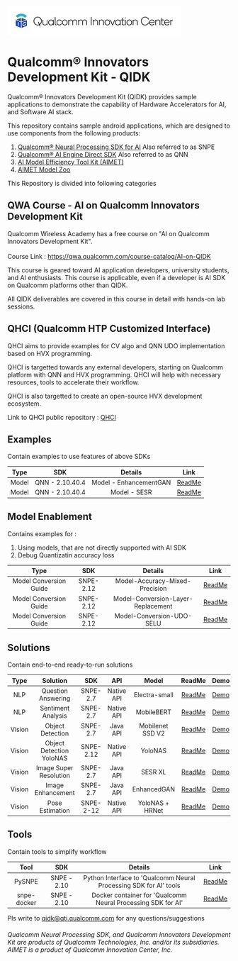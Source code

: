 ![Screenshot](./images/logo-quic-on@h68.png)

# Qualcomm® Innovators Development Kit - QIDK

Qualcomm® Innovators Development Kit (QIDK) provides sample applications to demonstrate the capability of Hardware Accelerators for AI, and Software AI stack.

This repository contains sample android applications, which are designed to use components from the following products:

1. [Qualcomm® Neural Processing SDK for AI](https://developer.qualcomm.com/software/qualcomm-neural-processing-sdk)
   Also referred to as SNPE
2. [Qualcomm® AI Engine Direct SDK](https://developer.qualcomm.com/software/qualcomm-ai-engine-direct-sdk)
   Also referred to as QNN
3. [AI Model Efficiency Tool Kit (AIMET)](https://github.com/quic/aimet)
4. [AIMET Model Zoo](https://github.com/quic/aimet-model-zoo)

This Repository is divided into following categories

## QWA Course - AI on Qualcomm Innovators Development Kit 

Qualcomm Wireless Academy has a free course on "AI on Qualcomm Innovators Development Kit".<br><br>
Course Link : https://qwa.qualcomm.com/course-catalog/AI-on-QIDK

This course is geared toward AI application developers, university students, and AI enthusiasts.
This course is applicable, even if a developer is AI SDK on Qualcomm platforms other than QIDK. 

All QIDK deliverables are covered in this course in detail with hands-on lab sessions. 

## QHCI (Qualcomm HTP Customized Interface)

QHCI aims to provide examples for CV algo and QNN UDO implementation based on HVX programming.

QHCI is targetted towards any external developers, starting on Qualcomm platform with QNN and HVX programming. 
QHCI will help with necessary resources, tools to accelerate their workflow. 

QHCI is also targetted to create an open-source HVX development ecosystem.

Link to QHCI public repository : [QHCI](./QHCI/)

## Examples

Contain examples to use features of above SDKs

|   Type    | SDK   |   Details   |   Link |
|  :---:    |    :---:   |    :---:  |   :---:  |
|  Model    | QNN - 2.10.40.4  |  Model - EnhancementGAN | [ReadMe](./Examples/QNN-Model-Example-EnhancementGAN/README.md) |
|  Model    | QNN - 2.10.40.4  |  Model - SESR | [ReadMe](./Examples/QNN-Model-Example-SESR/README.md) |

## Model Enablement

Contains examples for : 

1. Using models, that are not directly supported with AI SDK
2. Debug Quantizatin accuracy loss

|   Type    | SDK   |   Details   |   Link |
|  :---:    |    :---:   |    :---:  |   :---:  |
| Model Conversion Guide | SNPE-2.12 | Model-Accuracy-Mixed-Precision | [ReadMe](./Model-Enablement/Model-Accuracy-Mixed-Precision/README.md)|
| Model Conversion Guide | SNPE-2.12 | Model-Conversion-Layer-Replacement | [ReadMe](./Model-Enablement/Model-Conversion-Layer-Replacement/README.md)|
| Model Conversion Guide | SNPE-2.12 | Model-Conversion-UDO-SELU | [ReadMe](./Model-Enablement/Model-Conversion-UDO-SELU/README.md)|

## Solutions

Contain end-to-end ready-to-run solutions

|   Type     | Solution   |   SDK   |   API   | Model   |   ReadMe |  Demo   |
|  :---:     |    :---:   |    :---:  |    :---:  |    :---:  |   :---:  |  :---:  |
|  NLP       | Question Answering       |  SNPE-2.7 | Native API | Electra-small     |  [ReadMe](./Solutions/NLPSolution1-QuestionAnswering/README.md) |   [Demo](./Solutions/NLPSolution1-QuestionAnswering/README.md#qa-app-workflow)   |
|  NLP       | Sentiment Analysis       |  SNPE-2.7 | Native API | MobileBERT     |  [ReadMe](./Solutions/NLPSolution2-SentimentAnalysis/README.md)  |   [Demo](./Solutions/NLPSolution2-SentimentAnalysis/README.md#sa-app-workflow)   |
|  Vision    | Object Detection       |  SNPE-2.7 |   Java API  | Mobilenet SSD V2    | [ReadMe](./Solutions/VisionSolution1-ObjectDetection/README.md) |   [Demo](./Solutions/VisionSolution1-ObjectDetection/demo/ObjectDetection-Demo.gif)   |
|  Vision    | Object Detection YoloNAS | SNPE-2.12 | Native API | YoloNAS| [ReadMe](./Solutions/VisionSolution1-ObjectDetection-YoloNas/README.md)| [Demo](./Solutions/VisionSolution1-ObjectDetection-YoloNas/demo/ObjectDetectYoloNAS.gif)|
|  Vision    | Image Super Resolution       |SNPE-2.7 |   Java API | SESR XL    | [ReadMe](./Solutions/VisionSolution2-ImageSuperResolution/README.md) |   [Demo](./Solutions/VisionSolution2-ImageSuperResolution/demo/VisionSolution2-ImageSuperResolution.gif)   |
|  Vision    | Image Enhancement       |SNPE-2.7 |  Java API | EnhancedGAN    | [ReadMe](./Solutions/VisionSolution3-ImageEnhancement/README.md)  |   [Demo](./Solutions/VisionSolution3-ImageEnhancement/demo/VisionSolution3-ImageEnhancement.gif)   |
|  Vision    | Pose Estimation |SNPE-2-12| Native API|YoloNAS + HRNet| [ReadMe](./Solutions/VisionSolution4-PoseEstimation/README.md)|[Demo](./Solutions/VisionSolution4-PoseEstimation/demo/PoseDetectionYoloNas.gif)|

## Tools

Contain tools to simplify workflow

|   Tool    | SDK   |   Details   |   Link |
|  :---:    |    :---:   |    :---:  |   :---:  |
|  PySNPE   | SNPE - 2.10  |  Python Interface to 'Qualcomm Neural Processing SDK for AI' tools | [ReadMe](./Tools/pysnpe_utils/README.md) |
|  snpe-docker    | SNPE - 2.10  |  Docker container for 'Qualcomm Neural Processing SDK for AI' | [ReadMe](./Tools/snpe-docker/README.md) |




Pls write to qidk@qti.qualcomm.com for any questions/suggestions

###### *Qualcomm Neural Processing SDK, and Qualcomm Innovators Development Kit are products of Qualcomm Technologies, Inc. and/or its subsidiaries. AIMET is a product of Qualcomm Innovation Center, Inc.*
